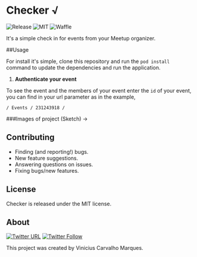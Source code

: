 # Checker √

![Release](https://img.shields.io/github/release/qubyte/rubidium.svg)
![MIT](https://img.shields.io/packagist/l/doctrine/orm.svg)
![Waffle](https://img.shields.io/waffle/label/evancohen/smart-mirror/in%20progress.svg)

It's a simple check in for events from your Meetup organizer.

##Usage

For install it's simple, clone this repository and run the `pod install` command to update the dependencies and run the application.

1. **Authenticate your event**

To see the event and the members of your event enter the `id` of your event, you can find in your url parameter as in the example,

`/ Events / 231243918 /`

###Images of project (Sketch) -> 

## Contributing

* Finding (and reporting!) bugs.
* New feature suggestions.
* Answering questions on issues.
* Fixing bugs/new features.

## License

Checker is released under the MIT license.

## About
[![Twitter URL](https://img.shields.io/twitter/url/http/shields.io.svg?style=social)](https://twitter.com/intent/tweet?text=https://github.com/viniciuscarvalho/checker)
[![Twitter Follow](https://img.shields.io/twitter/follow/shields_io.svg?style=social&label=Follow)](https://twitter.com/viniciusc70)

This project was created by Vinicius Carvalho Marques.

